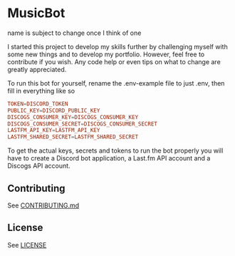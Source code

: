 # MusicBot
name is subject to change once I think of one

I started this project to develop my skills further by challenging myself with some new things and to develop my portfolio. However, feel free to contribute if you wish. Any code help or even tips on what to change are greatly appreciated.    

To run this bot for yourself, rename the .env-example file to just .env, then fill in everything like so
```conf
TOKEN=DISCORD_TOKEN
PUBLIC_KEY=DISCORD_PUBLIC_KEY
DISCOGS_CONSUMER_KEY=DISCOGS_CONSUMER_KEY
DISCOGS_CONSUMER_SECRET=DISCOGS_CONSUMER_SECRET
LASTFM_API_KEY=LASTFM_API_KEY
LASTFM_SHARED_SECRET=LASTFM_SHARED_SECRET
```

To get the actual keys, secrets and tokens to run the bot properly you will have to create a Discord bot application, a Last.fm API account and a Discogs API account.

## Contributing
See [CONTRIBUTING.md](CONTRIBUTING.md)

## License
See [LICENSE](LICENSE)